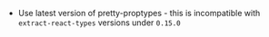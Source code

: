 - Use latest version of pretty-proptypes - this is incompatible with `extract-react-types` versions under `0.15.0`